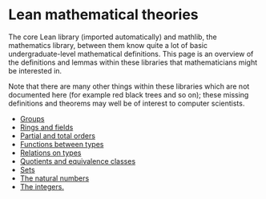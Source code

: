# Lean mathematical theories

The core Lean library (imported automatically) and mathlib, the
mathematics library, between them know quite a lot of basic
undergraduate-level mathematical definitions. This page is an overview
of the definitions and lemmas within these libraries that 
mathematicians might be interested in.

Note that there are many other things within these libraries which 
are not documented here (for example red black trees and so on);  these
missing definitions and theorems may well be of interest to computer
scientists.

* [Groups](theories/groups.md)
* [Rings and fields](theories/rings_fields.md)
* [Partial and total orders](theories/orders.md)
* [Functions between types](theories/functions.md)
* [Relations on types](theories/relations.md)
* [Quotients and equivalence classes](theories/quotients.md)
* [Sets](theories/sets.md)
* [The natural numbers](theories/naturals.md)
* [The integers.](theories/integers.md)
